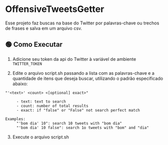 # OffensiveTweetsGetter

Esse projeto faz buscas na base do Twitter por palavras-chave ou trechos de frases e salva em um arquivo csv.

## :green_circle: Como Executar
1. Adicione seu token da api do Twitter à variável de ambiente ```TWITTER_TOKEN```

2. Edite o arquivo script.sh passando a lista com as palavras-chave e a quantidade de itens que deseja buscar, utilizando o padrão especificado abaixo:

  ```
  "'<text>' <count> <[optional] exact>" 
  
       - text: text to search
       - count: number of total results
       - exact: if "false" or "False" not search perfect match
      
  Examples:
       "'bom dia' 10": search 10 tweets with "bom dia"
       "'bom dia' 10 false": search 1o tweets with "bom" and "dia"
  ```

3. Execute o arquivo script.sh
